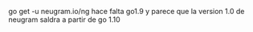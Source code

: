 go get -u neugram.io/ng
  hace falta go1.9 y parece que la version 1.0 de neugram saldra a partir de go 1.10
